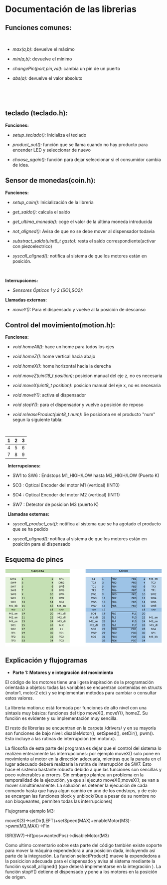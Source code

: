 
# Documentación de las librerias


## Funciones comunes:

&nbsp;

-   *max(a,b)*: devuelve el máximo

-   *min(a,b)*: devuelve el mínimo

-   *changePin(port,pin,val)*: cambia un pin de un puerto
-   *abs(a):* devuelve el valor absoluto


&nbsp;

&nbsp;

## teclado (teclado.h):

**Funciones:**

- *setup_teclado():* Inicializa el teclado

- *product_out():* función que se llama cuando no hay producto para encender LED y seleccionar de nuevo

- *choose_again():* función para dejar seleccionar si el consumidor cambia de idea.

## Sensor de monedas(coin.h):

**Funciones:**

-   *setup_coin():* Inicialización de la libreria

-   *get_saldo():* calcula el saldo

-   *get_ultima_moneda():* coge el valor de la última moneda introducida

-   *not_aligned():* Avisa de que no se debe mover al dispensador todavia

-   *substract_saldo(uint8_t gasto):* resta el saldo correspondiente(activar con piezoelectrico)

-   *syscall_aligned():* notifica al sistema de que los motores están en posición.


&nbsp;

**Interrupciones:**

-   *Sensores Ópticos 1 y 2 (SO1,SO2):*

**Llamadas externas:**

-   *moveY():* Para el dispensado y vuelve al la posición de descanso



## Control del movimiento(motion.h):

**Funciones:**

  - *void homeAll()*: hace un home para todos los ejes

  - *void homeZ()*: home vertical hacia abajo

  - *void homeX()*: home horizontal hacia la derecha

  - *void moveZ(uint16_t position)*: posicion manual del eje z, no es necesaria

  - *void moveX(uint8_t position)*: posicion manual del eje x, no es necesaria

  - *void moveY()*: activa el dispensador

  - *void stopY()*: para el dispensador y vuelve a posición de reposo

  - *void releaseProduct(uint8_t num)*: Se posiciona en el producto "num" segun la siguiente tabla:

&nbsp;

| 1 | 2 | 3 |
|---|---|---|
| 4 | 5 | 6 |
| 7 | 8 | 9 |





&nbsp;
**Interrupciones:**

- SW1 to SW6 : Endstops M1_HIGH/LOW hasta M3_HIGH/LOW (Puerto K)

- SO3 : Optical Encoder del motor M1 (vertical) (INT0)

- SO4 : Optical Encoder del motor M2 (vertical) (INT1)

- SW7 : Detector de posicion M3 (puerto K)

&nbsp;
**Llamadas externas:**

-   *syscall_product_out():* notifica al sistema que se ha agotado el producto que se ha pedido

-   *syscall_aligned():* notifica al sistema de que los motores están en posición para el dispensado


## Esquema de pines

![image0001](ejemplos/image0001.png)


## Explicación y flujogramas


- **Parte 1: Motores y e integración del movimiento**

El código de los motores tiene una ligera inspiración de la programación orientada a objetos: todas las variables se encuentran contenidas en structs (motor1, motor2 etc) y se implementan métodos para cambiar o consultar estos valores.

 La librería motion.c está formada por funciones de alto nivel con una sintaxis muy básica: funciones del tipo moveX(), moveY(), homeZ. Su función es evidente y su implementación muy sencilla.

El resto de librerias se encuentran en la carpeta /drivers/ y en su mayoría son funciones de bajo nivel: disableMotor(), setSpeed(), setDir(), pwm(). Esto incluye a las rutinas de interrupción (en motor.c).

La filosofía de esta parte del programa es dejar que el control del sistema lo realizen enteramente las interrupciones: por ejemplo moveX() solo pone en movimiento al motor en la dirección adecuada, mientras que la parada en el lugar adecuado deberá realizarla la rutina de interrupción de SW7. Esto hace el sistema bastante robusto debido a que las funciones son sencillas y poco vulnerables a errores. Sin embargo plantea un problema en la temporalidad de la ejecución, ya que si ejecuto moveX();moveX(); se van a mover simultáneamente. La solución es detener la ejecución de cada comando hasta que haya algun cambio en uno de los endstops, y de esto se encargan las funciones block y unblock(Que a pesar de su nombre no son bloqueantes, permiten todas las interrupciones)


Flujograma ejemplo M3:

moveX(3)->setDir(LEFT)+setSpeed(MAX)+enableMotor(M3)->pwm(M3,MAX)->Fin

ISR(SW7)->if(pos=wantedPos)->disableMotor(M3)

Como ultimo comentario sobre esta parte del código también existe soporte para mover la máquina expendedora a una posición dada, incluyendo así parte de la integración. La funcion selectProduct() mueve la expendedora a la posicicion adecuada para el dispensado y avisa al sistema mediante la función syscall_alligned() (que deberá implementarse en la integración ). La función stopY() detiene el dispensado y pone a los motores en la posición de origen.
